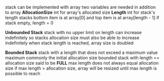 stack can be implemented with array 
two variables are needed in addition to array 
	**AllocationSize**
		int for array's allocated size
	**Length**
		int for stack's length 
stacks bottom item is at array[0] and top item is at array[length - 1]
if stack empty, length = 0

**Unbounded Stack**
	stack with no upper limit on length 
	can increase indefinitely so stacks allocation size must also be able to increase indefinitely 
	when stack length is reached, array size is doubled 

**Bounded Stack**
	stack with a length that does not exceed a maximum value 
	maximum commonly the initial allocation size 
	bounded stack with length == allocation size said to be **FULL**
	max length does not always equal allocation size
		if max length > allocation size, array will be resized until max length is possible to reach 



